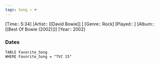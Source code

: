 ```yaml
---
tags: Song ⭐ 💔
---
```

[Time:: 5:34]
[Artist:: [[David Bowie]] ]
[Genre:: Rock]
[Played:: ]
[Album:: [[Best Of Bowie (2002)]]]
[Year:: 2002]
### Dates
````dataview
TABLE Favorite_Song
WHERE Favorite_Song = "TVC 15"
````